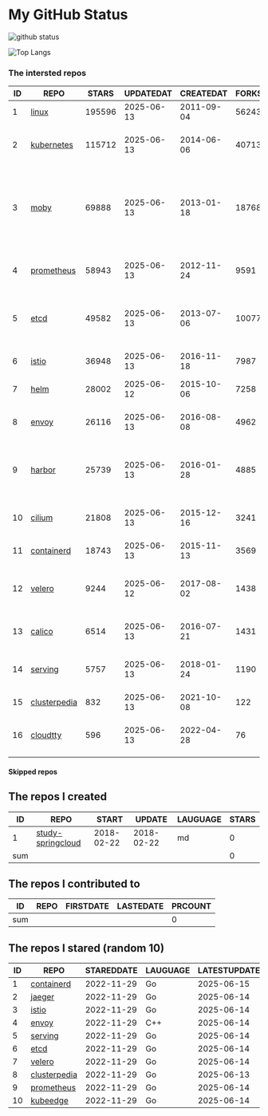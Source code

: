 # My GitHub Status

<img src="https://github-readme-stats-1.yihong0618.vercel.app/api?username=daoqingniu&show_icons=true&&&hide_title=true&count_private=true" alt="github status" />

![Top Langs](https://github-readme-stats-1.yihong0618.vercel.app/api/top-langs/?username=daoqingniu&layout=compact)

<!--START_SECTION:github_repos-->
### The intersted repos
| ID |                              REPO                               | STARS  | UPDATEDAT  | CREATEDAT  | FORKSCOUNT |                                                DESCRIPTIONS                                                |
|----|-----------------------------------------------------------------|--------|------------|------------|------------|------------------------------------------------------------------------------------------------------------|
|  1 | [linux](https://github.com/torvalds/linux)                      | 195596 | 2025-06-13 | 2011-09-04 |      56243 | Linux kernel source tree                                                                                   |
|  2 | [kubernetes](https://github.com/kubernetes/kubernetes)          | 115712 | 2025-06-13 | 2014-06-06 |      40713 | Production-Grade Container Scheduling and Management                                                       |
|  3 | [moby](https://github.com/moby/moby)                            |  69888 | 2025-06-13 | 2013-01-18 |      18768 | The Moby Project - a collaborative project for the container ecosystem to assemble container-based systems |
|  4 | [prometheus](https://github.com/prometheus/prometheus)          |  58943 | 2025-06-13 | 2012-11-24 |       9591 | The Prometheus monitoring system and time series database.                                                 |
|  5 | [etcd](https://github.com/etcd-io/etcd)                         |  49582 | 2025-06-13 | 2013-07-06 |      10077 | Distributed reliable key-value store for the most critical data of a distributed system                    |
|  6 | [istio](https://github.com/istio/istio)                         |  36948 | 2025-06-13 | 2016-11-18 |       7987 | Connect, secure, control, and observe services.                                                            |
|  7 | [helm](https://github.com/helm/helm)                            |  28002 | 2025-06-12 | 2015-10-06 |       7258 | The Kubernetes Package Manager                                                                             |
|  8 | [envoy](https://github.com/envoyproxy/envoy)                    |  26116 | 2025-06-13 | 2016-08-08 |       4962 | Cloud-native high-performance edge/middle/service proxy                                                    |
|  9 | [harbor](https://github.com/goharbor/harbor)                    |  25739 | 2025-06-13 | 2016-01-28 |       4885 | An open source trusted cloud native registry project that stores, signs, and scans content.                |
| 10 | [cilium](https://github.com/cilium/cilium)                      |  21808 | 2025-06-13 | 2015-12-16 |       3241 | eBPF-based Networking, Security, and Observability                                                         |
| 11 | [containerd](https://github.com/containerd/containerd)          |  18743 | 2025-06-13 | 2015-11-13 |       3569 | An open and reliable container runtime                                                                     |
| 12 | [velero](https://github.com/vmware-tanzu/velero)                |   9244 | 2025-06-12 | 2017-08-02 |       1438 | Backup and migrate Kubernetes applications and their persistent volumes                                    |
| 13 | [calico](https://github.com/projectcalico/calico)               |   6514 | 2025-06-13 | 2016-07-21 |       1431 | Cloud native networking and network security                                                               |
| 14 | [serving](https://github.com/knative/serving)                   |   5757 | 2025-06-13 | 2018-01-24 |       1190 | Kubernetes-based, scale-to-zero, request-driven compute                                                    |
| 15 | [clusterpedia](https://github.com/clusterpedia-io/clusterpedia) |    832 | 2025-06-13 | 2021-10-08 |        122 | The Encyclopedia of Kubernetes clusters                                                                    |
| 16 | [cloudtty](https://github.com/cloudtty/cloudtty)                |    596 | 2025-06-13 | 2022-04-28 |         76 | A Friendly Kubernetes CloudShell (Web Terminal) !                                                          |



#### Skipped repos
<!--END_SECTION:github_repos-->

<!--START_SECTION:my_github-->
## The repos I created
| ID  |                                 REPO                                 |   START    |   UPDATE   | LAUGUAGE | STARS |
|-----|----------------------------------------------------------------------|------------|------------|----------|-------|
|   1 | [study-springcloud](https://github.com/daoqingniu/study-springcloud) | 2018-02-22 | 2018-02-22 | md       |     0 |
| sum |                                                                      |            |            |          |     0 |

## The repos I contributed to
| ID  | REPO | FIRSTDATE | LASTEDATE | PRCOUNT |
|-----|------|-----------|-----------|---------|
| sum |      |           |           |       0 |

## The repos I stared (random 10)
| ID |                              REPO                               | STAREDDATE | LAUGUAGE | LATESTUPDATE |
|----|-----------------------------------------------------------------|------------|----------|--------------|
|  1 | [containerd](https://github.com/containerd/containerd)          | 2022-11-29 | Go       | 2025-06-15   |
|  2 | [jaeger](https://github.com/jaegertracing/jaeger)               | 2022-11-29 | Go       | 2025-06-14   |
|  3 | [istio](https://github.com/istio/istio)                         | 2022-11-29 | Go       | 2025-06-14   |
|  4 | [envoy](https://github.com/envoyproxy/envoy)                    | 2022-11-29 | C++      | 2025-06-14   |
|  5 | [serving](https://github.com/knative/serving)                   | 2022-11-29 | Go       | 2025-06-14   |
|  6 | [etcd](https://github.com/etcd-io/etcd)                         | 2022-11-29 | Go       | 2025-06-14   |
|  7 | [velero](https://github.com/vmware-tanzu/velero)                | 2022-11-29 | Go       | 2025-06-14   |
|  8 | [clusterpedia](https://github.com/clusterpedia-io/clusterpedia) | 2022-11-29 | Go       | 2025-06-13   |
|  9 | [prometheus](https://github.com/prometheus/prometheus)          | 2022-11-29 | Go       | 2025-06-14   |
| 10 | [kubeedge](https://github.com/kubeedge/kubeedge)                | 2022-11-29 | Go       | 2025-06-14   |

<!--END_SECTION:my_github-->
